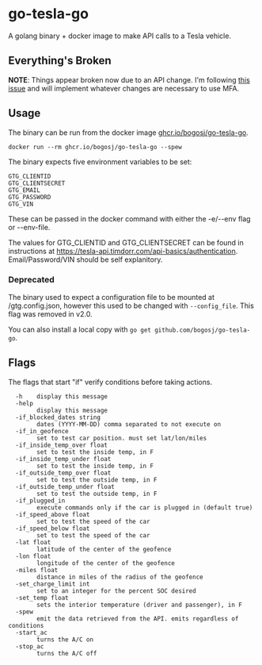 # go-tesla-go

A golang binary + docker image to make API calls to a Tesla vehicle.

## Everything's Broken

**NOTE**: Things appear broken now due to an API change. I'm following [this issue](https://github.com/timdorr/tesla-api/issues/215) and will implement whatever changes are necessary to use MFA.

## Usage

The binary can be run from the docker image [ghcr.io/bogosj/go-tesla-go](https://github.com/users/bogosj/packages/container/package/go-tesla-go).

```
docker run --rm ghcr.io/bogosj/go-tesla-go --spew
```

The binary expects five environment variables to be set:

```
GTG_CLIENTID
GTG_CLIENTSECRET
GTG_EMAIL
GTG_PASSWORD
GTG_VIN
```

These can be passed in the docker command with either the -e/--env flag or --env-file.

The values for GTG_CLIENTID and GTG_CLIENTSECRET can be found in instructions at https://tesla-api.timdorr.com/api-basics/authentication. Email/Password/VIN should be self explanitory.

### Deprecated
The binary used to expect a configuration file to be mounted at /gtg.config.json, however this used to be changed with `--config_file`. This flag was removed in v2.0.

You can also install a local copy with `go get github.com/bogosj/go-tesla-go`.

## Flags
The flags that start "if" verify conditions before taking actions.

```
  -h    display this message
  -help
        display this message
  -if_blocked_dates string
        dates (YYYY-MM-DD) comma separated to not execute on
  -if_in_geofence
        set to test car position. must set lat/lon/miles
  -if_inside_temp_over float
        set to test the inside temp, in F
  -if_inside_temp_under float
        set to test the inside temp, in F
  -if_outside_temp_over float
        set to test the outside temp, in F
  -if_outside_temp_under float
        set to test the outside temp, in F
  -if_plugged_in
        execute commands only if the car is plugged in (default true)
  -if_speed_above float
        set to test the speed of the car
  -if_speed_below float
        set to test the speed of the car
  -lat float
        latitude of the center of the geofence
  -lon float
        longitude of the center of the geofence
  -miles float
        distance in miles of the radius of the geofence
  -set_charge_limit int
        set to an integer for the percent SOC desired
  -set_temp float
        sets the interior temperature (driver and passenger), in F
  -spew
        emit the data retrieved from the API. emits regardless of conditions
  -start_ac
        turns the A/C on
  -stop_ac
        turns the A/C off
```
